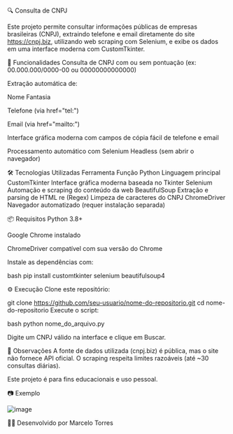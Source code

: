 🔍 Consulta de CNPJ

Este projeto permite consultar informações públicas de empresas brasileiras (CNPJ), extraindo telefone e email diretamente do site https://cnpj.biz, 
utilizando web scraping com Selenium, e exibe os dados em uma interface moderna com CustomTkinter.

🚀 Funcionalidades
Consulta de CNPJ com ou sem pontuação (ex: 00.000.000/0000-00 ou 00000000000000)

Extração automática de:

Nome Fantasia

Telefone (via href="tel:")

Email (via href="mailto:")

Interface gráfica moderna com campos de cópia fácil de telefone e email

Processamento automático com Selenium Headless (sem abrir o navegador)

🛠 Tecnologias Utilizadas
Ferramenta	Função
Python	Linguagem principal
CustomTkinter	Interface gráfica moderna baseada no Tkinter
Selenium	Automação e scraping do conteúdo da web
BeautifulSoup	Extração e parsing de HTML
re (Regex)	Limpeza de caracteres do CNPJ
ChromeDriver	Navegador automatizado (requer instalação separada)

📦 Requisitos
Python 3.8+

Google Chrome instalado

ChromeDriver compatível com sua versão do Chrome

Instale as dependências com:

bash
pip install customtkinter selenium beautifulsoup4

⚙️ Execução
Clone este repositório:

git clone https://github.com/seu-usuario/nome-do-repositorio.git
cd nome-do-repositorio
Execute o script:

bash
python nome_do_arquivo.py

Digite um CNPJ válido na interface e clique em Buscar.

📌 Observações
A fonte de dados utilizada (cnpj.biz) é pública, mas o site não fornece API oficial. O scraping respeita limites razoáveis (até ~30 consultas diárias).

Este projeto é para fins educacionais e uso pessoal.

📷 Exemplo

![image](https://github.com/user-attachments/assets/c2f874c7-4a86-4a14-8aa4-8be6e791acfe)


🧑‍💻 Desenvolvido por Marcelo Torres
